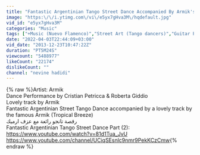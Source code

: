 ```yaml
---
title: "Fantastic Argentinian Tango Street Dance Accompanied By Armik's Lovely Music (Tropical Breeze) آرمیک"
image: "https:\/\/i.ytimg.com\/vi\/e5yx7gHva3M\/hqdefault.jpg"
vid_id: "e5yx7gHva3M"
categories: "Music"
tags: ["+Music (Nuevo Flamenco)","Street Art (Tango dancers)","Guitar Player (Armik)"]
date: "2022-04-03T22:44:09+03:00"
vid_date: "2013-12-23T10:47:22Z"
duration: "PT5M24S"
viewcount: "5488977"
likeCount: "22174"
dislikeCount: ""
channel: "nevine hadidi"
---
```

{% raw %}Artist: Armik <br />Dance Performance by Cristian Petricca &amp; Roberta Giddio<br />Lovely track by Armik<br />Fantastic Argentinian  Street Tango Dance accompanied by a lovely track by the famous Armik (Tropical Breeze)<br />رقصة تانجو رائعة مع عزف ارميك<br />Fantastic Argentinian Tango Street Dance Part (2): <a rel="nofollow" target="blank" href="https://www.youtube.com/watch?v=81d1Tua_JvU">https://www.youtube.com/watch?v=81d1Tua_JvU</a><br /><a rel="nofollow" target="blank" href="https://www.youtube.com/channel/UCiqSEsnlc9nmr9PekKCzCmw">https://www.youtube.com/channel/UCiqSEsnlc9nmr9PekKCzCmw</a>{% endraw %}
